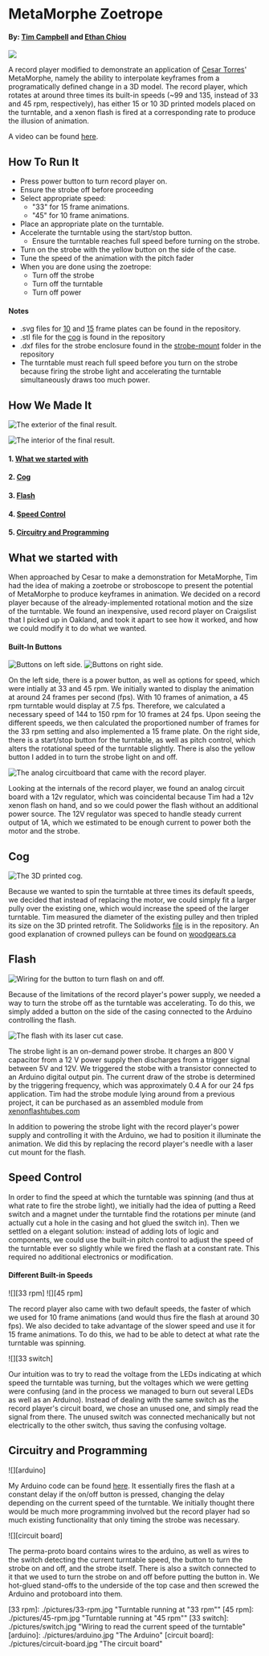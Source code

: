 # MetaMorphe Zoetrope #
#### By: [Tim Campbell](http://github.com/timcam) and [Ethan Chiou](http://github.com/echiou) ####

![][main]

A record player modified to demonstrate an application of [Cesar Torres](http://github.com/cearto)' MetaMorphe, namely the ability to interpolate keyframes from a programatically defined change in a 3D model. The record player, which rotates at around three times its built-in speeds (~99 and 135, instead of 33 and 45 rpm, respectively), has either 15 or 10 3D printed models placed on the turntable, and a xenon flash is fired at a corresponding rate to produce the illusion of animation.

A video can be found [here](https://youtu.be/nmKtfB-Ih18).

## How To Run It ##
- Press power button to turn record player on.
- Ensure the strobe off before proceeding
- Select appropriate speed:
    - "33" for 15 frame animations.
    - "45" for 10 frame animations.
- Place an appropriate plate on the turntable.
- Accelerate the turntable using the start/stop button.
    - Ensure the turntable reaches full speed before turning on the strobe.
- Turn on the strobe with the yellow button on the side of the case.
- Tune the speed of the animation with the pitch fader
- When you are done using the zoetrope:
	- Turn off the strobe
	- Turn off the turntable
	- Turn off power

#### Notes ####

- .svg files for [10](./record-10.svg) and [15](./record-15.svg) frame plates can be found in the repository.
- .stl file for the [cog](./stroboscope-cog-rev1.STL) is found in the repository
- .dxf files for the strobe enclosure found in the [strobe-mount](./strobe-mount) folder in the repository
- The turntable must reach full speed before you turn on the strobe because  firing the strobe light and accelerating the turntable simultaneously draws too much power.

## How We Made It ##
![][exterior]

![][interior]
#### 1. [What we started with](#what-we-started-with)
#### 2. [Cog](#cog)
#### 3. [Flash](#flash)
#### 4. [Speed Control](#speed-control)
#### 5. [Circuitry and Programming](#circuitry-and-programming)

## What we started with ##
When approached by Cesar to make a demonstration for MetaMorphe, Tim had the idea of making a zoetrobe or stroboscope to present the potential of MetaMorphe to produce keyframes in animation. We decided on a record player because of the already-implemented rotational motion and the size of the turntable. 
We found an inexpensive, used record player on Craigslist that I picked up in Oakland, and took it apart to see how it worked, and how we could modify it to do what we wanted.

#### Built-In Buttons ####
![][left]
![][right]

On the left side, there is a power button, as well as options for speed, which were intially at 33 and 45 rpm. We initially wanted to display the animation at around 24 frames per second (fps). With 10 frames of animation, a 45 rpm turntable would display at 7.5 fps. Therefore, we calculated a necessary speed of 144 to 150 rpm for 10 frames at 24 fps. Upon seeing the different speeds, we then calculated the proportioned number of frames for the 33 rpm setting and also implemented a 15 frame plate.
On the right side, there is a start/stop button for the turntable, as well as pitch control, which alters the rotational speed of the turntable slightly. There is also the yellow button I added in to turn the strobe light on and off.

![][built in]

Looking at the internals of the record player, we found an analog circuit board with a 12v regulator, which was coincidental because Tim had a 12v xenon flash on hand, and so we could power the flash without an additional power source. The 12V regulator was speced to handle steady current output of 1A, which we estimated to be enough current to power both the motor and the strobe.

## Cog ##

![][cog]

Because we wanted to spin the turntable at three times its default speeds, we decided that instead of replacing the motor, we could simply fit a larger pully over the existing one, which would increase the speed of the larger turntable. Tim measured the diameter of the existing pulley and then tripled its size on the 3D printed retrofit. The Solidworks [file](./stroboscope-cog-rev1.SLDPRT) is in the repository. An good explanation of crowned pulleys can be found on [woodgears.ca](http://woodgears.ca/bandsaw/crowned_pulleys.html)

## Flash ##

![][flash button]

Because of the limitations of the record player's power supply, we needed a way to turn the strobe off as the turntable was accelerating. To do this, we simply added a button on the side of the casing connected to the Arduino controlling the flash.

![][flash]

The strobe light is an on-demand power strobe. It charges an 800 V capacitor from a 12 V power supply then discharges from a trigger signal between 5V and 12V. We triggered the stobe with a transistor connected to an Arduino digital output pin. The current draw of the strobe is determined by the triggering frequency, which was approximately 0.4 A for our 24 fps application. Tim had the strobe module lying around from a previous project, it can be purchased as an assembled module from [xenonflashtubes.com](http://www.xenonflashtubes.com/12v-power-strobe.html)

In addition to powering the strobe light with the record player's power supply and controlling it with the Arduino, we had to position it illuminate the animation. We did this by replacing the record player's needle with a laser cut mount for the flash. 

## Speed Control ##

In order to find the speed at which the turntable was spinning (and thus at what rate to fire the strobe light), we initially had the idea of putting a Reed switch and a magnet under the turntable find the rotations per minute (and actually cut a hole in the casing and hot glued the switch in). Then we settled on a elegant solution: instead of adding lots of logic and components, we could use the built-in pitch control to adjust the speed of the turntable ever so slightly while we fired the flash at a constant rate. This required no additional electronics or modification. 

#### Different Built-in Speeds ####

![][33 rpm] ![][45 rpm]

The record player also came with two default speeds, the faster of which we used for 10 frame animations (and would thus fire the flash at around 30 fps). We also decided to take advantage of the slower speed and use it for 15 frame animations. To do this, we had to be able to detect at what rate the turntable was spinning.

![][33 switch]

Our intuition was to try to read the voltage from the LEDs indicating at which speed the turntable was turning, but the voltages which we were getting were confusing (and in the process we managed to burn out several LEDs as well as an Arduino). Instead of dealing with the same switch as the record player's circuit board, we chose an unused one, and simply read the signal from there. The unused switch was connected mechanically but not electrically to the other switch, thus saving the confusing voltage. 

## Circuitry and Programming ##

![][arduino]

My Arduino code can be found [here](./MetaMorpheZoetrope/MetaMorpheZoetrope.ino). It essentially fires the flash at a constant delay if the on/off button is pressed, changing the delay depending on the current speed of the turntable. We initially thought there would be much more programming involved but the record player had so much existing functionality that only timing the strobe was necessary. 

![][circuit board]

The perma-proto board contains wires to the arduino, as well as wires to the switch detecting the current turntable speed, the button to turn the strobe on and off, and the strobe itself. There is also a switch connected to it that we used to turn the strobe on and off before putting the button in. We hot-glued stand-offs to the underside of the top case and then screwed the Arduino and protoboard into them. 

[main]: ./pictures/main.jpg
[exterior]: ./pictures/exterior.jpg "The exterior of the final result."
[interior]: ./pictures/interior.jpg "The interior of the final result."
[left]: ./pictures/buttons-left.jpg "Buttons on left side."
[right]: ./pictures/buttons-right.jpg "Buttons on right side."
[built in]: ./pictures/built-in-board.jpg "The analog circuitboard that came with the record player."
[cog]: ./pictures/cog.jpg "The 3D printed cog."
[flash]: ./pictures/flash.jpg "The flash with its laser cut case."
[flash button]: ./pictures/flash-button.jpg "Wiring for the button to turn flash on and off."
[33 rpm]: ./pictures/33-rpm.jpg "Turntable running at "33 rpm""
[45 rpm]: ./pictures/45-rpm.jpg "Turntable running at "45 rpm""
[33 switch]: ./pictures/switch.jpg "Wiring to read the current speed of the turntable"
[arduino]: ./pictures/arduino.jpg "The Arduino"
[circuit board]: ./pictures/circuit-board.jpg "The circuit board"
